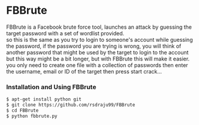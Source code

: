 # FBBrute
FBBrute is a Facebook brute force tool, launches an attack by guessing the target password with a set of wordlist provided.  
so this is the same as you try to login to someone's account while guessing the password, if the password you are trying is wrong, you will think of another password that might be used by the target to login to the account but this way might be a bit longer, but with FBBrute this will make it easier.  
you only need to create one file with a collection of passwords then enter the username, email or ID of the target then press start crack...  

### Installation and Using FBBrute
```bash
$ apt-get install python git
$ git clone https://github.com/rsdraju99/FBBrute
$ cd FBBrute
$ python fbbrute.py
```

